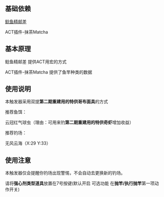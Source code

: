 ## 基础依赖
[鲶鱼精邮差](https://nga.178.com/read.php?tid=19724323)

ACT插件-抹茶Matcha

## 基本原理

鲶鱼精邮差 提供ACT用宏的方式

ACT插件-抹茶Matcha 提供了鱼竿种类的数据

## 使用说明

本触发器采用双提**第二期重建用的特供哥布面具**的方式

推荐鱼饵：

云冠红气球虫（理由：可用来钓**第二期重建用的特供奇虾**增加收益）

推荐钓场：

无风云海（X:29 Y:33）

## 使用注意

本触发器仅会提醒你钓场出现警惕，不会自动去更换新的钓场。

请将**强心剂类型道具**放置在7号按键(默认开启 可选功能 在**抛竿/执行抛竿**第一项动作开关)
